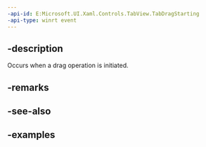 ```yaml
---
-api-id: E:Microsoft.UI.Xaml.Controls.TabView.TabDragStarting
-api-type: winrt event
---
```


## -description

Occurs when a drag operation is initiated. 

## -remarks

## -see-also

## -examples

